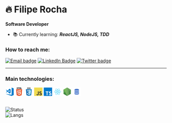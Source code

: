 # 🔥 Filipe Rocha

**Software Developer**

- 📚 Currently learning: **_ReactJS, NodeJS, TDD_**

### How to reach me:

[![Email badge](https://img.shields.io/badge/email-red?style=for-the-badge&logo=gmail&logoColor=white)](mailto:filipesilva.tmsi@gmail.com?subject=Hi)
[![LinkedIn Badge](https://img.shields.io/badge/linkedin-blue?logo=linkedin&style=for-the-badge&logoColor=white)](https://linkedin.com/in/filiperochs)
[![Twitter badge](https://img.shields.io/badge/instagram-black?logo=instagram&style=for-the-badge&logoColor=white)](https://instagram.com/liperocha13)

---

### Main technologies:
<p align="left">
<code><img title="Visual Studio Code" width="26px" src="https://raw.githubusercontent.com/github/explore/80688e429a7d4ef2fca1e82350fe8e3517d3494d/topics/visual-studio-code/visual-studio-code.png" /></code>
<code><img title="HTML5" width="26px" src="https://raw.githubusercontent.com/github/explore/80688e429a7d4ef2fca1e82350fe8e3517d3494d/topics/html/html.png" /></code>
<code><img title="CSS3" width="26px" src="https://raw.githubusercontent.com/github/explore/80688e429a7d4ef2fca1e82350fe8e3517d3494d/topics/css/css.png" /></code>
<code><img title="JavaScript" width="26px" src="https://raw.githubusercontent.com/github/explore/80688e429a7d4ef2fca1e82350fe8e3517d3494d/topics/javascript/javascript.png" /></code>
<code><img title="TypeScript" width="26px" src="https://raw.githubusercontent.com/github/explore/80688e429a7d4ef2fca1e82350fe8e3517d3494d/topics/typescript/typescript.png" /></code>
<code><img title="React" width="26px" src="https://raw.githubusercontent.com/github/explore/80688e429a7d4ef2fca1e82350fe8e3517d3494d/topics/react/react.png" /></code>
<code><img title="JavaScript" width="26px" src="https://raw.githubusercontent.com/github/explore/80688e429a7d4ef2fca1e82350fe8e3517d3494d/topics/nodejs/nodejs.png"></code>
<code><img title="SQL" width="26px" src="https://raw.githubusercontent.com/github/explore/80688e429a7d4ef2fca1e82350fe8e3517d3494d/topics/sql/sql.png" /></code>
</p>

<br>

<img src="https://github-readme-stats.vercel.app/api?username=filiperochs&show_icons=tru&theme=dracula" alt="Status" />

<br>

<img src="https://github-readme-stats.vercel.app/api/top-langs/?username=filiperochs&layout=compact&show_icons=true&theme=dracula" alt="Langs" />
